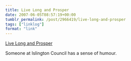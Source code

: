 ```yaml
---
title: Live Long and Prosper
date: 2007-06-05T08:57:19+00:00
tumblr_permalink: /post/2966419/live-long-and-prosper
tags: ["linklog"]
format: "link"
---
```


[Live Long and Prosper][1]

Someone at Islington Council has a sense of humour.

[1]: http://www.islington.gov.uk/Community/LifeEvents/55Plus/livelong/
